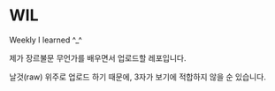 # WIL
Weekly I learned ^_^

제가 장르불문 무언가를 배우면서 업로드할 레포입니다.

날것(raw) 위주로 업로드 하기 때문에,
3자가 보기에 적합하지 않을 순 있습니다.
